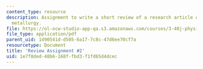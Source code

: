 ```yaml
---
content_type: resource
description: Assignment to write a short review of a research article on physical
  metallurgy.
file: https://ol-ocw-studio-app-qa.s3.amazonaws.com/courses/3-40j-physical-metallurgy-fall-2009/1e7f8ded48b6168ffbd3f1fd65d4dcec_MIT3_40JF09_ra2.pdf
file_type: application/pdf
parent_uid: 1490541d-d505-6a17-7c8c-47d6ee70cf7a
resourcetype: Document
title: 'Review Assignment #2'
uid: 1e7f8ded-48b6-168f-fbd3-f1fd65d4dcec
---
```

